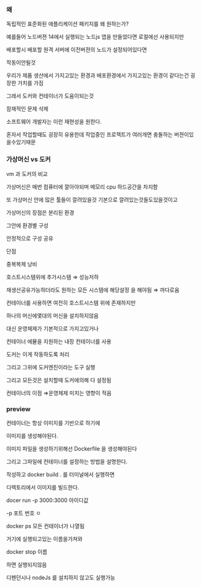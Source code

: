 ### 왜

독립적인 표준화된 애플리케이션 패키지를 왜 원하는가?

예를들어 노드버젼 14에서 실행되는 노드js 앱을 만들었다면 로컬에선 사용되지만

배포할시 배포할 원격 서버에 이전버젼의 노드가 설정되어있다면

작동이안될것

우리가 제품 생산에서 가지고있는 환경과 배포환경에서 가지고있는 환경이 같다는건 굉장한 가치를 가짐

그래서 도커와 컨테이너가 도움이되는것

잠재적인 문제 삭제

소프트웨어 개발자는 이런 재현성을 원한다.

혼자서 작업할때도 굉장히 유용한데 작업중인 프로젝트가 여러개면 충돌하는 버젼이있을수있기때문

### 가상머신 vs 도커

vm 과 도커의 비교

가상머신은 매번 컴퓨터에 깔아야되며 메모리 cpu 하드공간을 차지함

또 가상머신 안에 많은 툴들이 깔려있을것 기본으로 깔려있는것들도있을것이고

가상머신의 장점은 분리된 환경

그안에 환경별 구성

안정적으로 구성 공유

단점

중복복제 낭비

호스트시스템위에 추가시스템 ⇒ 성능저하

재생산공유가능하더라도 원하는 모든 시스템에 해당설정 을 해야됨 ⇒ 까다로움

컨테이너를 사용하면 여전히 호스트시스템 위에 존재하지만

하나의 머신에몇대의 머신을 설치하지않음

대신 운영체제가 기본적으로 가지고있거나

컨테이너 에뮬을 지원하는 내장 컨테이너를 사용

도커는 이게 작동하도록 처리

그리고 그위에 도커엔진이라는 도구 실행

그리고 모든것은 설치할때 도커에의해 다 설정됨

컨테이너의 이점 ⇒운영체제 미치는 영향이 적음

### preview

컨테이너는 항상 이미지를 기반으로 하기에

이미지를 생성해야된다.

이미지 파일을 생성하기위해선 Dockerfile 을 생성해야된다

그리고 그파일에 컨테이너를 설정하는 방법을 설명한다.

작성하고 docker build . 를 터미널에서 실행하면

디렉토리에서 이미지를 빌드한다.

docer run -p 3000:3000 아이디값

-p 포트 번호 ㅇ

docker ps 모든 컨테이너가 나열됨

거기에 실행되고있는 이름을가져와

docker stop 이름

하면 실행되지않음

디펜던시나 nodeJs 를 설치하지 않고도 실행가능
